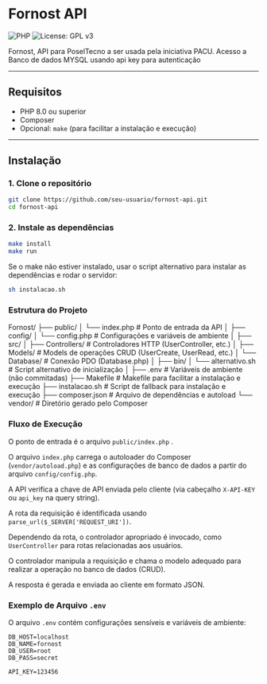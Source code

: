 # Fornost API

![PHP](https://img.shields.io/badge/php-8.x-blue)
![License: GPL v3](https://img.shields.io/badge/License-GPLv3-blue.svg)


Fornost, API para PoselTecno  a ser usada pela iniciativa PACU. Acesso a Banco de dados MYSQL usando api key para autenticação

---

## Requisitos

- PHP 8.0 ou superior
- Composer
- Opcional: `make` (para facilitar a instalação e execução)

---

##  Instalação

### 1. Clone o repositório

```bash
git clone https://github.com/seu-usuario/fornost-api.git
cd fornost-api
```

### 2. Instale as dependências


```bash
make install  
make run      
```

Se o make não estiver instalado, usar o script alternativo para instalar as dependências e rodar o servidor:


```bash
sh instalacao.sh
```

### Estrutura do Projeto


Fornost/
├── public/
│   └── index.php            # Ponto de entrada da API
│
├── config/
│   └── config.php           # Configurações e variáveis de ambiente
│
├── src/
│   ├── Controllers/         # Controladores HTTP (UserController, etc.)
│   ├── Models/              # Models de operações CRUD (UserCreate, UserRead, etc.)
│   └── Database/            # Conexão PDO (Database.php)
│
├── bin/
│   └── alternativo.sh       # Script alternativo de inicialização
│
├── .env                     # Variáveis de ambiente (não commitadas)
├── Makefile                 # Makefile para facilitar a instalação e execução
├── instalacao.sh            # Script de fallback para instalação e execução
├── composer.json            # Arquivo de dependências e autoload
└── vendor/                  # Diretório gerado pelo Composer

### Fluxo de Execução

O ponto de entrada é o arquivo `public/index.php` . 

O arquivo `index.php` carrega o autoloader do Composer (`vendor/autoload.php`) e as configurações de banco de dados a partir do arquivo `config/config.php`.

A API verifica a chave de API enviada pelo cliente (via cabeçalho `X-API-KEY` ou `api_key` na query string).

A rota da requisição é identificada usando `parse_url($_SERVER['REQUEST_URI'])`.

Dependendo da rota, o controlador apropriado é invocado, como `UserController` para rotas relacionadas aos usuários.

O controlador manipula a requisição e chama o modelo adequado para realizar a operação no banco de dados (CRUD).

A resposta é gerada e enviada ao cliente em formato JSON.

### Exemplo de Arquivo `.env`

O arquivo `.env` contém configurações sensíveis e variáveis de ambiente:
```
DB_HOST=localhost
DB_NAME=fornost
DB_USER=root
DB_PASS=secret

API_KEY=123456
```
